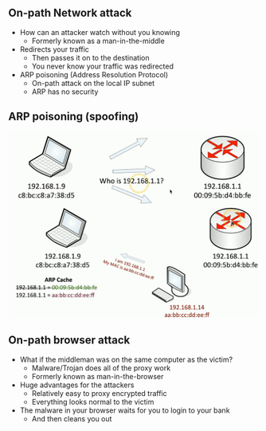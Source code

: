 ## On-path Network attack
- How can an attacker watch without you knowing
	- Formerly known as a man-in-the-middle
- Redirects your traffic
	- Then passes it on to the destination
	- You never know your traffic was redirected
- ARP poisoning (Address Resolution Protocol)
	- On-path attack on the local IP subnet
	- ARP has no security

## ARP poisoning (spoofing)
![](Images/Pasted%20image%2020231204223848.png)
![](Images/Pasted%20image%2020231204224027.png)

## On-path browser attack
- What if the middleman was on the same computer as the victim?
	- Malware/Trojan does all of the proxy work
	- Formerly known as man-in-the-browser
- Huge advantages for the attackers
	- Relatively easy to proxy encrypted traffic
	- Everything looks normal to the victim
- The malware in your browser waits for you to login to your bank
	- And then cleans you out

